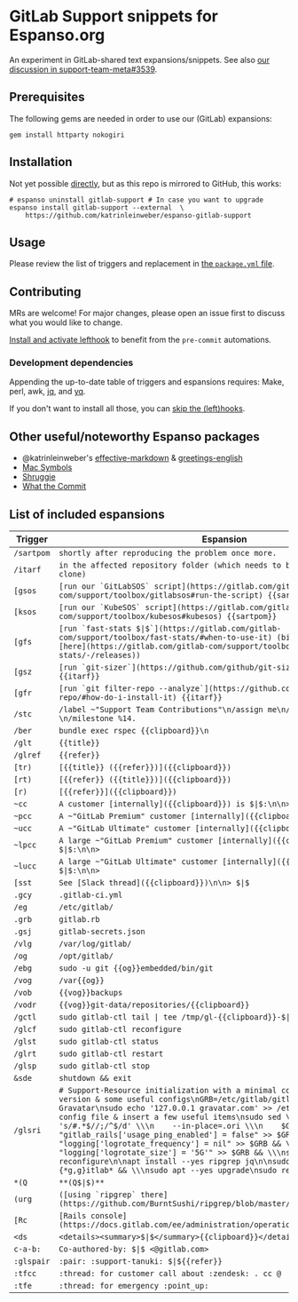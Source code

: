 # GitLab Support snippets for Espanso.org

An experiment in GitLab-shared text expansions/snippets.
See also [our discussion in support-team-meta#3539](https://gitlab.com/gitlab-com/support/support-team-meta/-/issues/3539#note_597649648).

## Prerequisites

The following gems are needed in order to use our (GitLab) expansions:

```shell
gem install httparty nokogiri
```

## Installation

Not yet possible [directly](https://espanso.org/docs/packages/#from-a-repository),
but as this repo is mirrored to GitHub, this works:

```shell
# espanso uninstall gitlab-support # In case you want to upgrade
espanso install gitlab-support --external  \
    https://github.com/katrinleinweber/espanso-gitlab-support
```

## Usage

Please review the list of triggers and replacement in [the `package.yml` file](gitlab-support/0.1.0/package.yml).

## Contributing

MRs are welcome! For major changes, please open an issue first to discuss what you would like to change.

[Install and activate lefthook](https://github.com/evilmartians/lefthook/blob/master/docs/full_guide.md#installation)
to benefit from the `pre-commit` automations.

### Development dependencies

Appending the up-to-date table of triggers and espansions requires:
Make, perl, awk,
[jq](https://stedolan.github.io/jq/), and
[yq](https://mikefarah.gitbook.io/yq/).

If you don't want to install all those, you can
[skip the (left)hooks](https://github.com/evilmartians/lefthook/blob/master/docs/full_guide.md#skip-lefthook-execution).

## Other useful/noteworthy Espanso packages

- @katrinleinweber's [effective-markdown](https://github.com/katrinleinweber/espanso-effective-markdown) & [greetings-english](https://github.com/katrinleinweber/espanso-greetings-english)
- [Mac Symbols](https://hub.espanso.org/packages/mac-symbols/)
- [Shruggie](https://hub.espanso.org/packages/shruggie/)
- [What the Commit](https://hub.espanso.org/packages/wtc/)

## List of included espansions

Trigger | Espansion
------- | ---------
``` /sartpom ``` | ``` shortly after reproducing the problem once more. ```
``` /itarf ``` | ``` in the affected repository folder (which needs to be a full, up-to-date clone) ```
``` [gsos ``` | ``` [run our `GitLabSOS` script](https://gitlab.com/gitlab-com/support/toolbox/gitlabsos#run-the-script) {{sartpom}} ```
``` [ksos ``` | ``` [run our `KubeSOS` script](https://gitlab.com/gitlab-com/support/toolbox/kubesos#kubesos) {{sartpom}} ```
``` [gfs ``` | ``` [run `fast-stats $\|$`](https://gitlab.com/gitlab-com/support/toolbox/fast-stats/#when-to-use-it) (binaries available [here](https://gitlab.com/gitlab-com/support/toolbox/fast-stats/-/releases)) ```
``` [gsz ``` | ``` [run `git-sizer`](https://github.com/github/git-sizer#getting-started) {{itarf}} ```
``` [gfr ``` | ``` [run `git filter-repo --analyze`](https://github.com/newren/git-filter-repo/#how-do-i-install-it) {{itarf}} ```
``` /stc ``` | ``` /label ~"Support Team Contributions"\n/assign me\n/assign_reviewer \n/milestone %14. ```
``` /ber ``` | ``` bundle exec rspec {{clipboard}}\n ```
``` /glt ``` | ``` {{title}} ```
``` /glref ``` | ``` {{refer}} ```
``` [tr) ``` | ``` [{{title}} ({{refer}})]({{clipboard}}) ```
``` [rt) ``` | ``` [{{refer}} ({{title}})]({{clipboard}}) ```
``` [r) ``` | ``` [{{refer}}]({{clipboard}}) ```
``` ~cc ``` | ``` A customer [internally]({{clipboard}}) is $\|$:\n\n>  ```
``` ~pcc ``` | ``` A ~"GitLab Premium" customer [internally]({{clipboard}}) is $\|$:\n\n>  ```
``` ~ucc ``` | ``` A ~"GitLab Ultimate" customer [internally]({{clipboard}}) is $\|$:\n\n>  ```
``` ~lpcc ``` | ``` A large ~"GitLab Premium" customer [internally]({{clipboard}}) is $\|$:\n\n>  ```
``` ~lucc ``` | ``` A large ~"GitLab Ultimate" customer [internally]({{clipboard}}) is $\|$:\n\n>  ```
``` [sst ``` | ``` See [Slack thread]({{clipboard}})\n\n> $\|$ ```
``` .gcy ``` | ``` .gitlab-ci.yml ```
``` /eg ``` | ``` /etc/gitlab/ ```
``` .grb ``` | ``` gitlab.rb ```
``` .gsj ``` | ``` gitlab-secrets.json ```
``` /vlg ``` | ``` /var/log/gitlab/ ```
``` /og ``` | ``` /opt/gitlab/ ```
``` /ebg ``` | ``` sudo -u git {{og}}embedded/bin/git ```
``` /vog ``` | ``` /var{{og}} ```
``` /vob ``` | ``` {{vog}}backups ```
``` /vodr ``` | ``` {{vog}}git-data/repositories/{{clipboard}} ```
``` /gctl ``` | ``` sudo gitlab-ctl tail \| tee /tmp/gl-{{clipboard}}-$\|$.txt ```
``` /glcf ``` | ``` sudo gitlab-ctl reconfigure ```
``` /glst ``` | ``` sudo gitlab-ctl status ```
``` /glrt ``` | ``` sudo gitlab-ctl restart ```
``` /glsp ``` | ``` sudo gitlab-ctl stop ```
``` &sde ``` | ``` shutdown && exit ```
``` /glsri ``` | ``` # Support-Resource initialization with a minimal configuration,\n# pinned version & some useful configs\nGRB=/etc/gitlab/gitlab.rb\n\n# Block Gravatar\nsudo echo '127.0.0.1 gravatar.com' >> /etc/hosts\n\n# Clear config file & insert a few useful items\nsudo sed \\\n    -e 's/#.*$//;/^$/d' \\\n    --in-place=.ori \\\n    $GRB && \\\necho "gitlab_rails['usage_ping_enabled'] = false" >> $GRB && \\\necho "logging['logrotate_frequency'] = nil" >> $GRB && \\\necho "logging['logrotate_size'] = '5G'" >> $GRB && \\\nsudo gitlab-ctl reconfigure\n\napt install --yes ripgrep jq\n\nsudo apt-mark hold {*g,g}itlab* && \\\nsudo apt --yes upgrade\nsudo reboot\n ```
``` *(Q ``` | ``` **(Q$\|$)**  ```
``` (urg ``` | ``` ([using `ripgrep` there](https://github.com/BurntSushi/ripgrep/blob/master/GUIDE.md)) ```
``` [Rc ``` | ``` [Rails console](https://docs.gitlab.com/ee/administration/operations/rails_console.html) ```
``` <ds ``` | ``` <details><summary>$\|$</summary>{{clipboard}}</details> ```
``` c-a-b: ``` | ``` Co-authored-by: $\|$ <@gitlab.com> ```
``` :glspair ``` | ``` :pair: :support-tanuki: $\|${{refer}} ```
``` :tfcc ``` | ``` :thread: for customer call about :zendesk: . cc @ ```
``` :tfe ``` | ``` :thread: for emergency :point_up: ```
